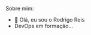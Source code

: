 Sobre mim:

- 👋 Olá, eu sou o Rodrigo Reis
- DevOps em formação...



<!---
reisstech/reisstech is a ✨ special ✨ repository because its `README.md` (this file) appears on your GitHub profile.
You can click the Preview link to take a look at your changes.
--->
